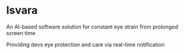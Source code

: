 # Isvara

An AI-based software solution for constant eye strain from prolonged screen time

Providing devs eye protection and care via real-time notification



